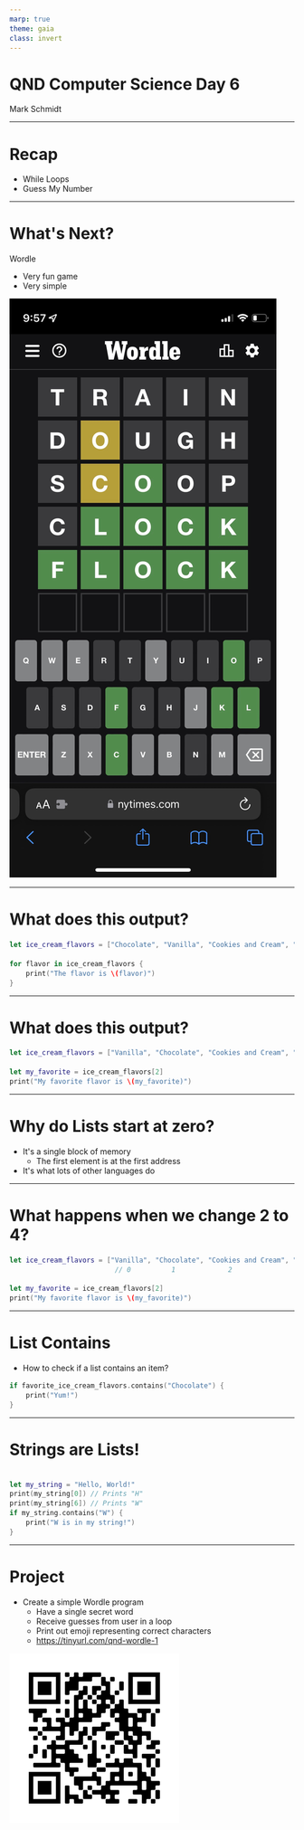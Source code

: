 ```yaml
---
marp: true
theme: gaia
class: invert
---
```


# QND Computer Science Day 6
Mark Schmidt

--- 

# Recap

- While Loops
- Guess My Number

---

# What's Next?

Wordle
- Very fun game
- Very simple

![bg right w:300](../assets/wordle.jpeg)

<!-- -->
<!-- Explain the rules of wordle -->
<!-- Multi-day process -->
---

# What does this output?
```swift
let ice_cream_flavors = ["Chocolate", "Vanilla", "Cookies and Cream", "Strawberry"]

for flavor in ice_cream_flavors {
    print("The flavor is \(flavor)")
}
```

<!-- -->
<!-- Should iterate through the list and print each option -->
<!-- Discuss list syntax (brackets, commas) -->
<!-- Discuss empty list -->
---

# What does this output?

```swift
let ice_cream_flavors = ["Vanilla", "Chocolate", "Cookies and Cream", "Strawberry"]

let my_favorite = ice_cream_flavors[2]
print("My favorite flavor is \(my_favorite)")

```

<!-- -->
<!-- Get a show of hands for each option -->
--- 

# Why do Lists start at zero?

- It's a single block of memory
  - The first element is at the first address
- It's what lots of other languages do

---
# What happens when we change 2 to 4?

```swift
let ice_cream_flavors = ["Vanilla", "Chocolate", "Cookies and Cream", "Strawberry"]
                          // 0          1             2                   3 

let my_favorite = ice_cream_flavors[2]
print("My favorite flavor is \(my_favorite)")


```

<!-- -->
<!-- Show indices past the end of the list lead to an error -->

--- 

# List Contains

- How to check if a list contains an item?

```swift
if favorite_ice_cream_flavors.contains("Chocolate") {
    print("Yum!")
}
```

---

# Strings are Lists!

```swift

let my_string = "Hello, World!"
print(my_string[0]) // Prints "H"
print(my_string[6]) // Prints "W"
if my_string.contains("W") {
    print("W is in my string!")
}

```
---


# Project

- Create a simple Wordle program
  - Have a single secret word
  - Receive guesses from user in a loop
  - Print out emoji representing correct characters
  - https://tinyurl.com/qnd-wordle-1

![bg right w:300](../assets/wordle-1.png)
